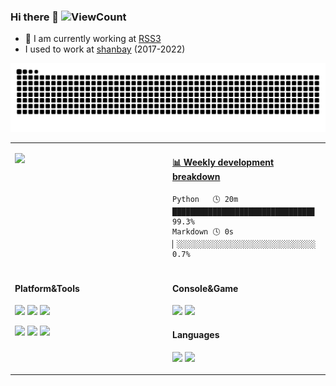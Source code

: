 ### Hi there 👋 ![ViewCount](https://views.whatilearened.today/views/github/sljeff/sljeff.svg)

- 🔭 I am currently working at [RSS3](https://rss3.io/)
- I used to work at [shanbay](https://www.shanbay.com) (2017-2022)

![github contribution grid snake animation](https://raw.githubusercontent.com/sljeff/sljeff/output/github-contribution-grid-snake.svg)

<table>
<tr>
<td valign="top" width="50%">

![](https://github-readme-stats.vercel.app/api?username=sljeff&theme=tokyonight&bg_color=30,e96443,904e95&title_color=fff&text_color=edacfc)

</td>
<td valign="top" width="50%">

<!-- waka-box start -->
#### <a href="https://gist.github.com/71273c536e134e0906f5d6a7f47795ca" target="_blank">📊 Weekly development breakdown</a>
```text
Python   🕓 20m ███████████████████████████████▊ 99.3%
Markdown 🕓 0s  ▏░░░░░░░░░░░░░░░░░░░░░░░░░░░░░░░  0.7%
```
<!-- Powered by https://github.com/YouEclipse/waka-box-go . -->
<!-- waka-box end -->

</td>
</tr>

<tr>
<td valign="top" width="50%">

#### Platform&Tools

[![](https://img.shields.io/badge/macOS-Monterey-d0d1d4?style=flat-square&logo=Apple)](https://www.apple.com/macos/monterey/)
[![](https://img.shields.io/badge/Ubuntu-18.04%20LTS-E95420?style=flat-square&logo=Ubuntu)](https://ubuntu.com/)
[![](https://img.shields.io/badge/Windows-11-2376bc?style=flat-square&logo=windows&logoColor=ffffff)](https://www.microsoft.com/windows/get-windows-11)

[![](https://img.shields.io/badge/-neovim-57A143?style=flat-square&logo=neovim&logoColor=ffffff)](https://neovim.io/)
[![](https://img.shields.io/badge/-kubernetes-326CE5?style=flat-square&logo=kubernetes&logoColor=ffffff)](https://kubernetes.io/)
[![](https://img.shields.io/badge/-Docker-2496ED?style=flat-square&logo=docker&logoColor=ffffff)](https://www.docker.com/)

</td>
<td valign="top" width="50%">

#### Console&Game

[![](https://img.shields.io/badge/-PlayStation%205-eeeeee?style=flat-square&logo=playstation5&logoColor=000000)](https://psnine.com/psnid/sljeff)
[![](https://img.shields.io/badge/Steam-171a21?style=flat-square&logo=steam&logoColor=ffffff)](https://steamcommunity.com/id/kindjeff)

#### Languages

[![](https://img.shields.io/badge/-python-3776AB?style=flat-square&logo=python&logoColor=ffffff)](https://www.python.org/)
[![](https://img.shields.io/badge/-go-00ADD8?style=flat-square&logo=go&logoColor=ffffff)](https://golang.org/)

</td>
</tr>
</table>
